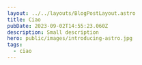 ```yaml
---
layout: ../../layouts/BlogPostLayout.astro
title: Ciao
pubDate: 2023-09-02T14:55:23.060Z
description: Small description
hero: public/images/introducing-astro.jpg
tags:
  - ciao
---
```

